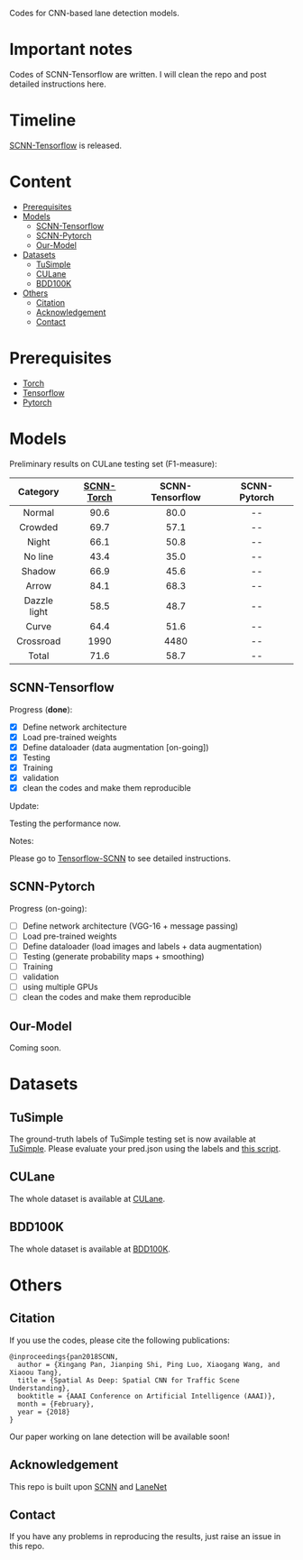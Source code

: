Codes for CNN-based lane detection models.

# Important notes 

Codes of SCNN-Tensorflow are written. I will clean the repo and post detailed instructions here.

# Timeline

[SCNN-Tensorflow](https://github.com/cardwing/Codes-for-Lane-Detection/tree/master/Tensorflow-SCNN) is released.

# Content

* [Prerequisites](#Prerequisites)
* [Models](#Models)
  * [SCNN-Tensorflow](#SCNN-Tensorflow)
  * [SCNN-Pytorch](#SCNN-Pytorch)
  * [Our-Model](#Our-Model)
* [Datasets](#Datasets)
  * [TuSimple](#TuSimple)
  * [CULane](#CULane)
  * [BDD100K](#BDD100K)
* [Others](#Others)
  * [Citation](#Citation)
  * [Acknowledgement](#Acknowledgement)
  * [Contact](#Contact)

# Prerequisites
- [Torch](http://torch.ch/docs/getting-started.html)
- [Tensorflow](https://www.tensorflow.org/)
- [Pytorch](https://pytorch.org/)

# Models

Preliminary results on CULane testing set (F1-measure):

|Category|[SCNN-Torch](https://arxiv.org/pdf/1712.06080.pdf)|SCNN-Tensorflow|SCNN-Pytorch|
|:---:|:---:|:---:|:---:|
|Normal|90.6|80.0|--|
|Crowded|69.7|57.1|--|
|Night|66.1|50.8|--|
|No line|43.4|35.0|--|
|Shadow|66.9|45.6|--|
|Arrow|84.1|68.3|--|
|Dazzle light|58.5|48.7|--|
|Curve|64.4|51.6|--|
|Crossroad|1990|4480|--|
|Total|71.6|58.7|--|

## SCNN-Tensorflow

Progress (**done**):
- [x] Define network architecture
- [x] Load pre-trained weights
- [x] Define dataloader (data augmentation [on-going])
- [x] Testing
- [x] Training
- [x] validation
- [x] clean the codes and make them reproducible

Update:

Testing the performance now.

Notes:

Please go to [Tensorflow-SCNN](https://github.com/cardwing/Codes-for-Lane-Detection/tree/master/Tensorflow-SCNN) to see detailed instructions. 

## SCNN-Pytorch

Progress (on-going):
- [ ] Define network architecture (VGG-16 + message passing)
- [ ] Load pre-trained weights
- [ ] Define dataloader (load images and labels + data augmentation)
- [ ] Testing (generate probability maps + smoothing)
- [ ] Training
- [ ] validation
- [ ] using multiple GPUs
- [ ] clean the codes and make them reproducible

## Our-Model

Coming soon.

# Datasets

## TuSimple

The ground-truth labels of TuSimple testing set is now available at [TuSimple](https://github.com/TuSimple/tusimple-benchmark/issues/3). Please evaluate your pred.json using the labels and [this script](https://github.com/TuSimple/tusimple-benchmark/blob/master/evaluate/lane.py).

## CULane

The whole dataset is available at [CULane](https://xingangpan.github.io/projects/CULane.html).

## BDD100K

The whole dataset is available at [BDD100K](http://bdd-data.berkeley.edu/).

# Others

## Citation

If you use the codes, please cite the following publications:

``` 
@inproceedings{pan2018SCNN,  
  author = {Xingang Pan, Jianping Shi, Ping Luo, Xiaogang Wang, and Xiaoou Tang},  
  title = {Spatial As Deep: Spatial CNN for Traffic Scene Understanding},  
  booktitle = {AAAI Conference on Artificial Intelligence (AAAI)},  
  month = {February},  
  year = {2018}  
}
```
Our paper working on lane detection will be available soon!

## Acknowledgement
This repo is built upon [SCNN](https://github.com/XingangPan/SCNN) and [LaneNet](https://github.com/MaybeShewill-CV/lanenet-lane-detection)

## Contact
If you have any problems in reproducing the results, just raise an issue in this repo.

